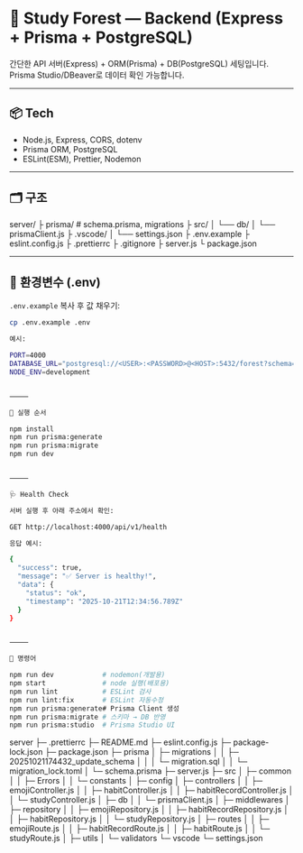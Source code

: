 
# 🌳 Study Forest — Backend (Express + Prisma + PostgreSQL)

간단한 API 서버(Express) + ORM(Prisma) + DB(PostgreSQL) 세팅입니다.  
Prisma Studio/DBeaver로 데이터 확인 가능합니다.

---

## 📦 Tech
- Node.js, Express, CORS, dotenv
- Prisma ORM, PostgreSQL
- ESLint(ESM), Prettier, Nodemon

---

## 🗂 구조

server/
├ prisma/            # schema.prisma, migrations
├ src/
│ └── db/
│     └── prismaClient.js
├ .vscode/
│ └── settings.json
├ .env.example
├ eslint.config.js
├ .prettierrc
├ .gitignore
├ server.js
└ package.json

---

## 🔑 환경변수 (.env)
`.env.example` 복사 후 값 채우기:
```bash
cp .env.example .env

예시:

PORT=4000
DATABASE_URL="postgresql://<USER>:<PASSWORD>@<HOST>:5432/forest?schema=public"
NODE_ENV=development


⸻

🚀 실행 순서

npm install
npm run prisma:generate
npm run prisma:migrate
npm run dev


⸻

🩺 Health Check

서버 실행 후 아래 주소에서 확인:

GET http://localhost:4000/api/v1/health

응답 예시:

{
  "success": true,
  "message": "✅ Server is healthy!",
  "data": {
    "status": "ok",
    "timestamp": "2025-10-21T12:34:56.789Z"
  }
}


⸻

🧰 명령어

npm run dev            # nodemon(개발용)
npm start              # node 실행(배포용)
npm run lint           # ESLint 검사
npm run lint:fix       # ESLint 자동수정
npm run prisma:generate# Prisma Client 생성
npm run prisma:migrate # 스키마 → DB 반영
npm run prisma:studio  # Prisma Studio UI

```
server
├─ .prettierrc
├─ README.md
├─ eslint.config.js
├─ package-lock.json
├─ package.json
├─ prisma
│  ├─ migrations
│  │  ├─ 20251021174432_update_schema
│  │  │  └─ migration.sql
│  │  └─ migration_lock.toml
│  └─ schema.prisma
├─ server.js
├─ src
│  ├─ common
│  │  ├─ Errors
│  │  └─ constants
│  ├─ config
│  ├─ controllers
│  │  ├─ emojiController.js
│  │  ├─ habitController.js
│  │  ├─ habitRecordController.js
│  │  └─ studyController.js
│  ├─ db
│  │  └─ prismaClient.js
│  ├─ middlewares
│  ├─ repository
│  │  ├─ emojiRepository.js
│  │  ├─ habitRecordRepository.js
│  │  ├─ habitRepository.js
│  │  └─ studyRepository.js
│  ├─ routes
│  │  ├─ emojiRoute.js
│  │  ├─ habitRecordRoute.js
│  │  ├─ habitRoute.js
│  │  └─ studyRoute.js
│  ├─ utils
│  └─ validators
└─ vscode
   └─ settings.json

```



